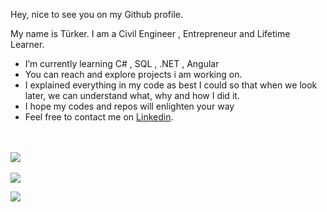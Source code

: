 
Hey, nice to see you on my Github profile.

My name is Türker. I am a Civil Engineer , Entrepreneur and Lifetime Learner.
- I’m currently learning C# , SQL , .NET , Angular
- You can reach and explore projects i am working on.
- I explained everything in my code as best I could so that when we look later, we can understand what, why and how I did it.
- I hope my codes and repos will enlighten your way
- Feel free to contact me on  [Linkedin](www.linkedin.com/in/turkerkaraoglu553).

<br></br>
![](https://komarev.com/ghpvc/?username=Trkrkrl&style=flat&label=Visits)
<br></br>
![](https://github-readme-stats.vercel.app/api/top-langs/?username=Trkrkrl)

<img src="https://github-readme-stats.vercel.app/api?username=Trkrkrl" />

	
<!--
**Trkrkrl/Trkrkrl** is a ✨ _special_ ✨ repository because its `README.md` (this file) appears on your GitHub profile.

Here are some ideas to get you started:

- 🔭 I’m currently working on ...
- 🌱 I’m currently learning C# , .NET , SQL , Angular
- 👯 I’m looking to collaborate on ...
- 🤔 I’m looking for help with ...
- 💬 Ask me about ...
- 📫 How to reach me:
- 
- 😄 Pronouns: ...
- ⚡ Fun fact: ...
-->
